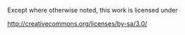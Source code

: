 Except where otherwise noted, this work is licensed under 

http://creativecommons.org/licenses/by-sa/3.0/